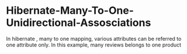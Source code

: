 # Hibernate-Many-To-One-Unidirectional-Assosciations

In hibernate , many to one mapping, various attributes can be referred to one attribute only. In this example, many reviews belongs to one product
